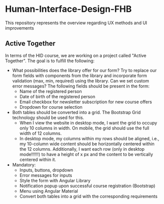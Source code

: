 # Human-Interface-Design-FHB

This repository represents the overview regarding UX methods and UI improvements

## Active Together

In terms of the HID course, we are working on a project called "Active Together". The goal is to fulfill the following:

- What possibilities does the library offer for our form? Try to replace our form fields with components from the library and incorporate form validation (max, min, required) using the library. Can we set custom error messages? The following fields should be present in the form:
    - Name of the registered person
    - Date of birth of the registered person
    - Email checkbox for newsletter subscription for new course offers
    - Dropdown for course selection
- Both tables should be converted into a grid. The Bootstrap Grid technology should be used for this.
    - When I view the website in desktop mode, I want the grid to occupy only 10 columns in width. On mobile, the grid should use the full width of 12 columns.
    - In desktop mode, my columns within my rows should be aligned, i.e., my 10-column wide content should be horizontally centered within the 12 columns. Additionally, I want each row (only in desktop mode!!!!!!) to have a height of x px and the content to be vertically centered within it.
- Mandatory:
    - Inputs, buttons, dropdown
    - Error messages for inputs
    - Style the form with Angular Library
    - Notification popup upon successful course registration (Bootstrap)
    - Menu using Angular Material
    - Convert both tables into a grid with the corresponding requirements
